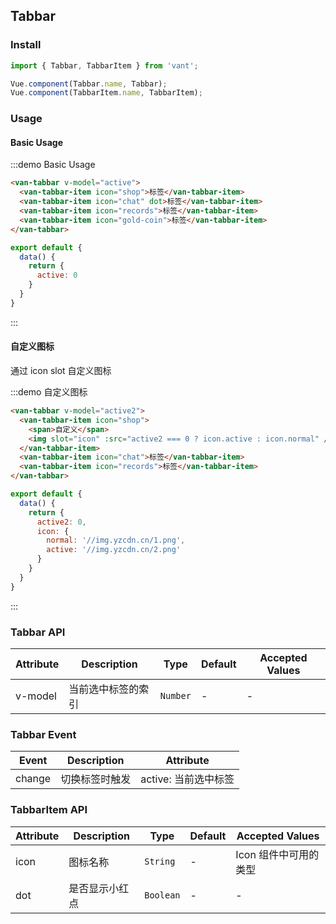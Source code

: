 ## Tabbar

<script>
export default {
  data() {
    return {
      active: 0,
      active2: 0,
      icon: {
        normal: 'https://img.yzcdn.cn/public_files/2017/10/13/c547715be149dd3faa817e4a948b40c4.png',
        active: 'https://img.yzcdn.cn/public_files/2017/10/13/793c77793db8641c4c325b7f25bf130d.png'
      }
    }
  }
}
</script>

### Install
``` javascript
import { Tabbar, TabbarItem } from 'vant';

Vue.component(Tabbar.name, Tabbar);
Vue.component(TabbarItem.name, TabbarItem);
```

### Usage

#### Basic Usage

:::demo Basic Usage
```html
<van-tabbar v-model="active">
  <van-tabbar-item icon="shop">标签</van-tabbar-item>
  <van-tabbar-item icon="chat" dot>标签</van-tabbar-item>
  <van-tabbar-item icon="records">标签</van-tabbar-item>
  <van-tabbar-item icon="gold-coin">标签</van-tabbar-item>
</van-tabbar>
```

```javascript
export default {
  data() {
    return {
      active: 0
    }
  }
}
```
:::

#### 自定义图标
通过 icon slot 自定义图标

:::demo 自定义图标
```html
<van-tabbar v-model="active2">
  <van-tabbar-item icon="shop">
    <span>自定义</span>
    <img slot="icon" :src="active2 === 0 ? icon.active : icon.normal" />
  </van-tabbar-item>
  <van-tabbar-item icon="chat">标签</van-tabbar-item>
  <van-tabbar-item icon="records">标签</van-tabbar-item>
</van-tabbar>
```

```javascript
export default {
  data() {
    return {
      active2: 0,
      icon: {
        normal: '//img.yzcdn.cn/1.png',
        active: '//img.yzcdn.cn/2.png'
      }
    }
  }
}
```
:::

### Tabbar API

| Attribute | Description | Type | Default | Accepted Values |
|-----------|-----------|-----------|-------------|-------------|
| v-model | 当前选中标签的索引 | `Number` | - | - |

### Tabbar Event

| Event | Description | Attribute |
|-----------|-----------|-----------|
| change | 切换标签时触发 | active: 当前选中标签 |

### TabbarItem API

| Attribute | Description | Type | Default | Accepted Values |
|-----------|-----------|-----------|-------------|-------------|
| icon | 图标名称 | `String` | - | Icon 组件中可用的类型 |
| dot | 是否显示小红点 | `Boolean` | - | - |

